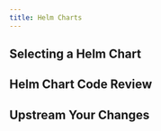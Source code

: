 ```yaml
---
title: Helm Charts
---
```


## Selecting a Helm Chart

## Helm Chart Code Review

## Upstream Your Changes
